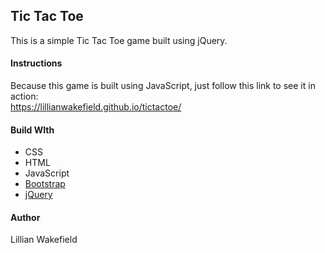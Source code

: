<h2>Tic Tac Toe</h2>
<p>This is a simple Tic Tac Toe game built using jQuery.</P>

<h4>Instructions</h4>
<p>Because this game is built using JavaScript, just follow this link to see it in action:<br>
 <a href="https://lillianwakefield.github.io/tictactoe/" target="_blank">https://lillianwakefield.github.io/tictactoe/</a></p>

<h4>Build WIth</h4>
<ul>
<li>CSS</li>
<li>HTML</li>
<li>JavaScript</li>
<li><a href ="https://getbootstrap.com/docs/4.1/getting-started/introduction/">Bootstrap</a></li>
<li><a href="https://jquery.com/">jQuery</a></li>
</ul>

<h4>Author</h4>
<p>Lillian Wakefield</p>
